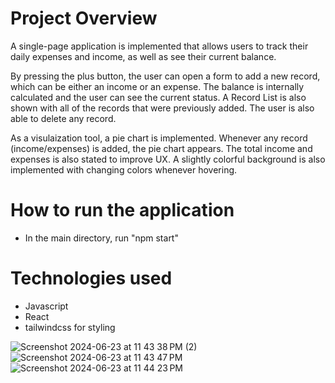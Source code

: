 # Project Overview
A single-page application is implemented that allows users to track their daily expenses and income, as well as see their current balance.

By pressing the plus button, the user can open a form to add a new record, which can be either an income or an expense. The balance is internally calculated and the user can see the current status.
A Record List is also shown with all of the records that were previously added.
The user is also able to delete any record.

As a visulaization tool, a pie chart is implemented. Whenever any record (income/expenses) is added, the pie chart appears. 
The total income and expenses is also stated to improve UX.
A slightly colorful background is also implemented with changing colors whenever hovering.

# How to run the application
- In the main directory, run "npm start"

# Technologies used
- Javascript
- React
- tailwindcss for styling


![Screenshot 2024-06-23 at 11 43 38 PM (2)](https://github.com/DaliaMedhat/Budget-Tracker/assets/47298390/a6319b3e-0ae0-4f10-823d-fc914419e83e)
![Screenshot 2024-06-23 at 11 43 47 PM](https://github.com/DaliaMedhat/Budget-Tracker/assets/47298390/1fb3df91-561e-416a-9783-0bb195921aeb)
![Screenshot 2024-06-23 at 11 44 23 PM](https://github.com/DaliaMedhat/Budget-Tracker/assets/47298390/13f8d3e4-0531-4828-8f1f-8471743c580c)
